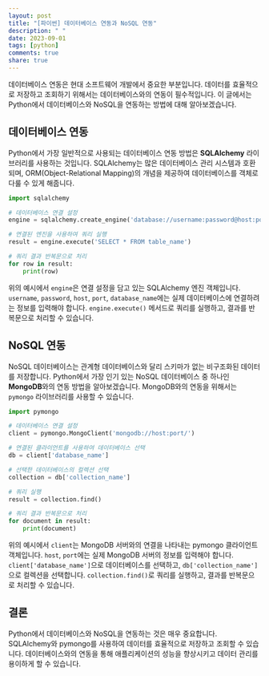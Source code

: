 ```yaml
---
layout: post
title: "[파이썬] 데이터베이스 연동과 NoSQL 연동"
description: " "
date: 2023-09-01
tags: [python]
comments: true
share: true
---
```


데이터베이스 연동은 현대 소프트웨어 개발에서 중요한 부분입니다. 데이터를 효율적으로 저장하고 조회하기 위해서는 데이터베이스와의 연동이 필수적입니다. 이 글에서는 Python에서 데이터베이스와 NoSQL을 연동하는 방법에 대해 알아보겠습니다.

## 데이터베이스 연동

Python에서 가장 일반적으로 사용되는 데이터베이스 연동 방법은 **SQLAlchemy** 라이브러리를 사용하는 것입니다. SQLAlchemy는 많은 데이터베이스 관리 시스템과 호환되며, ORM(Object-Relational Mapping)의 개념을 제공하여 데이터베이스를 객체로 다룰 수 있게 해줍니다.

```python
import sqlalchemy

# 데이터베이스 연결 설정
engine = sqlalchemy.create_engine('database://username:password@host:port/database_name')

# 연결된 엔진을 사용하여 쿼리 실행
result = engine.execute('SELECT * FROM table_name')

# 쿼리 결과 반복문으로 처리
for row in result:
    print(row)
```

위의 예시에서 `engine`은 연결 설정을 담고 있는 SQLAlchemy 엔진 객체입니다. `username`, `password`, `host`, `port`, `database_name`에는 실제 데이터베이스에 연결하려는 정보를 입력해야 합니다. `engine.execute()` 메서드로 쿼리를 실행하고, 결과를 반복문으로 처리할 수 있습니다.

## NoSQL 연동

NoSQL 데이터베이스는 관계형 데이터베이스와 달리 스키마가 없는 비구조화된 데이터를 저장합니다. Python에서 가장 인기 있는 NoSQL 데이터베이스 중 하나인 **MongoDB**와의 연동 방법을 알아보겠습니다. MongoDB와의 연동을 위해서는 `pymongo` 라이브러리를 사용할 수 있습니다.

```python
import pymongo

# 데이터베이스 연결 설정
client = pymongo.MongoClient('mongodb://host:port/')

# 연결된 클라이언트를 사용하여 데이터베이스 선택
db = client['database_name']

# 선택한 데이터베이스의 컬렉션 선택
collection = db['collection_name']

# 쿼리 실행
result = collection.find()

# 쿼리 결과 반복문으로 처리
for document in result:
    print(document)
```

위의 예시에서 `client`는 MongoDB 서버와의 연결을 나타내는 pymongo 클라이언트 객체입니다. `host`, `port`에는 실제 MongoDB 서버의 정보를 입력해야 합니다. `client['database_name']`으로 데이터베이스를 선택하고, `db['collection_name']`으로 컬렉션을 선택합니다. `collection.find()`로 쿼리를 실행하고, 결과를 반복문으로 처리할 수 있습니다.

## 결론

Python에서 데이터베이스와 NoSQL을 연동하는 것은 매우 중요합니다. SQLAlchemy와 pymongo를 사용하여 데이터를 효율적으로 저장하고 조회할 수 있습니다. 데이터베이스와의 연동을 통해 애플리케이션의 성능을 향상시키고 데이터 관리를 용이하게 할 수 있습니다.